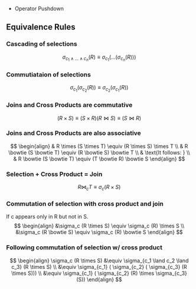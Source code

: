 - Operator Pushdown


## Equivalence Rules
### Cascading of selections
$$
\sigma_{c_1 \land \ldots \land c_n} (R) \equiv \sigma_{c_1} ( \ldots (\sigma_{c_n} (R)))
$$
### Commutiataion of selections
$$
\sigma_{c_1}(\sigma_{c_2}(R)) \equiv \sigma_{c_2}(\sigma_{c_1}(R))
$$
### Joins and Cross Products are commutative
$$
(R \times S) \equiv (S \times R)
(R \bowtie S) \equiv (S \bowtie R)
$$
### Joins and Cross Products are also associative
$$
\begin{align}
& R \times (S \times T) \equiv (R \times S) \times T \\
& R \bowtie (S \bowtie T) \equiv (R \bowtie S) \bowtie T \\
& \text{It follows: } \\
& R \bowtie (S \bowtie T) \equiv (T \bowtie R) \bowtie S
\end{align}
$$

### Selection + Cross Product = Join
$$
R \bowtie_c T \equiv \sigma_c (R \times S)
$$

### Commutation of selection with cross product and join
If c appears only in R but not in S.
$$
\begin{align}
&\sigma_c (R \times S) \equiv \sigma_c (R) \times S \\
&\sigma_c (R \bowtie S) \equiv \sigma_c (R) \bowtie S
\end{align}
$$

### Following commutation of selection w/ cross product
$$
\begin{align}
\sigma_c (R \times S) &\equiv \sigma_{c_1 \land c_2 \land c_3} (R \times S) \\
&\equiv \sigma_{c_1} ( \sigma_{c_2} ( \sigma_{c_3} (R \times S))) \\
&\equiv \sigma_{c_1} ( \sigma_{c_2} (R) \times \sigma_{c_3} (S))
\end{align}
$$
